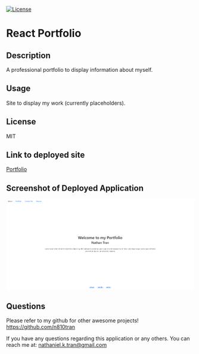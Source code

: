  [![License](https://img.shields.io/badge/License-MIT-blue)](https://opensource.org/licenses/MIT)
  # React Portfolio

  ## Description
  A professional portfolio to display information about myself.

  ## Usage 
  Site to display my work (currently placeholders).

  ## License
  MIT

  ## Link to deployed site
  [Portfolio](https://65487087f1655156d2262310--spiffy-tapioca-d77efa.netlify.app/)

  ## Screenshot of Deployed Application
  ![Application Screenshot](src/assets/port.png)

  ## Questions
  Please refer to my github for other awesome projects! https://github.com/n810tran

  If you have any questions regarding this application or any others. You can reach me at: nathaniel.k.tran@gmail.com
